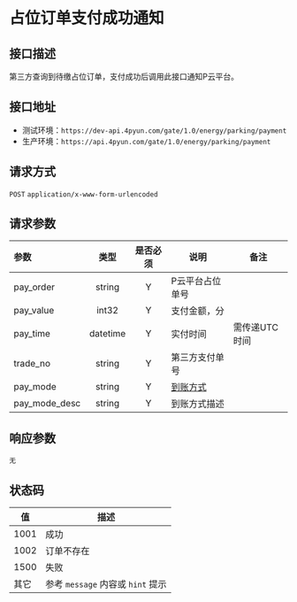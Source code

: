 # 占位订单支付成功通知

## 接口描述
第三方查询到待缴占位订单，支付成功后调用此接口通知P云平台。

## 接口地址
- 测试环境：`https://dev-api.4pyun.com/gate/1.0/energy/parking/payment`
- 生产环境：`https://api.4pyun.com/gate/1.0/energy/parking/payment`

## 请求方式
`POST`
`application/x-www-form-urlencoded`

## 请求参数
| 参数            |    类型    | 是否必须 | 说明                                                                      | 备注       |
|:--------------|:--------:|:----:|-------------------------------------------------------------------------|----------|
| pay_order     |  string  |  Y   | P云平台占位单号                                                                |          |
| pay_value     |  int32   |  Y   | 支付金额，分                                                                  |          |
| pay_time      | datetime |  Y   | 实付时间                                                                    | 需传递UTC时间 |
| trade_no      |  string  |  Y   | 第三方支付单号                                                                 |          |
| pay_mode      |  string  |  Y   | <a href="https://doc.4pyun.com/openapi/appendix.html#pay_mode">到账方式</a> |          |
| pay_mode_desc |  string  |  Y   | 到账方式描述                                                                  |          |

## 响应参数
`无`

## 状态码
| 值    | 描述                         |
|------|----------------------------|
| 1001 | 成功                         |
| 1002 | 订单不存在                      |
| 1500 | 失败                         |
| 其它   | 参考 `message` 内容或 `hint` 提示 |